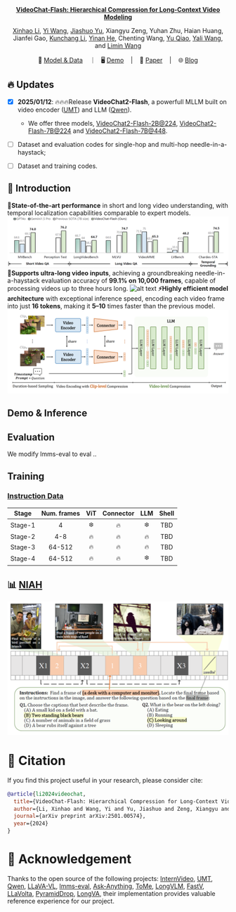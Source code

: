 <!-- <p align="left">
    <a href="README_CN.md">中文</a>&nbsp ｜ &nbspEnglish&nbsp </a>
</p>
<br><br> -->

<div align="center"
<h2><a href="https://internvideo.github.io/blog/2024-12-31-VideoChat-Flash" ><b>VideoChat-Flash: Hierarchical Compression for Long-Context Video Modeling</b></a></h2>

[Xinhao Li](https://scholar.google.com/citations?user=evR3uR0AAAAJ&hl=zh-CN), [Yi Wang](https://scholar.google.com.hk/citations?hl=zh-CN&user=Xm2M8UwAAAAJ), [Jiashuo Yu](https://scholar.google.com.hk/citations?user=iH0Aq0YAAAAJ&hl=zh-CN&oi=ao), Xiangyu Zeng, Yuhan Zhu, Haian Huang, Jianfei Gao, [Kunchang Li](https://scholar.google.com/citations?user=D4tLSbsAAAAJ), [Yinan He](https://dblp.org/pid/93/7763.html), Chenting Wang, [Yu Qiao](https://scholar.google.com/citations?user=gFtI-8QAAAAJ&hl), [Yali Wang](https://scholar.google.com/citations?user=hD948dkAAAAJ), and [Limin Wang](https://scholar.google.com/citations?user=HEuN8PcAAAAJ)

<p align="center">
        🤗 <a href="https://huggingface.co/collections/OpenGVLab/videochat-flash-6781493748713b5ba2b705e0">Model & Data</a> &nbsp&nbsp ｜ &nbsp&nbsp🖥️ <a href="">Demo</a> &nbsp&nbsp | &nbsp&nbsp 📑 <a href="https://www.arxiv.org/abs/2501.00574">Paper</a> &nbsp&nbsp | &nbsp&nbsp 🌐 <a href="https://internvideo.github.io/blog/2024-12-31-VideoChat-Flash/">Blog</a>
<br>

</p>





</div>



## :fire: Updates
- [x] **2025/01/12**: 🔥🔥🔥Release **VideoChat2-Flash**, a powerfull MLLM built on video encoder ([UMT](https://github.com/OpenGVLab/unmasked_teacher)) and LLM ([Qwen](https://github.com/QwenLM/Qwen)).
    - We offer three models, [VideoChat2-Flash-2B@224](https://huggingface.co/OpenGVLab/VideoChat-Flash-Qwen2_5-2B_res448), [VideoChat2-Flash-7B@224](https://huggingface.co/OpenGVLab/VideoChat-Flash-Qwen2-7B_res224) and  [VideoChat2-Flash-7B@448](https://huggingface.co/OpenGVLab/VideoChat-Flash-Qwen2-7B_res448).
    <!-- - We provide [online demos]() and demo codes that can be run locally. -->

- [ ] Dataset and evaluation codes for single-hop and multi-hop needle-in-a-haystack;
    <!-- -  We also provide the evaluation codes for various benchmarks, which are constructed based on [lmms-eval](https://github.com/EvolvingLMMs-Lab/lmms-eval). -->
- [ ] Dataset and training codes.

## :parrot: Introduction

**🚀State-of-the-art performance** in short and long video understanding, with temporal localization capabilities comparable to expert models.
![alt text](img/sota.png)
**🔭Supports ultra-long video inputs**, achieving a groundbreaking needle-in-a-haystack evaluation accuracy of **99.1% on 10,000 frames**, capable of processing videos up to three hours long.
![alt text](img/niah.png)
**⚡Highly efficient model architecture** with exceptional inference speed, encoding each video frame into just **16 tokens**, making it **5–10** times faster than the previous model.
![alt text](img/model_framework.png)




## Demo & Inference





## Evaluation


We modify lmms-eval to eval ..

## Training


### [Instruction Data](./DATA.md)

<!-- We build a diver instruction data with **2M** samples from 34 distince sources. Check [DATA](./DATA.md) for more details. -->



| Stage | Num. frames | ViT | Connector | LLM | Shell |
|--------|:-------:|:------:|:------:|:------:|:------:|
| Stage-1 | 4 | :snowflake: | :fire: | :snowflake: | TBD |
| Stage-2 | 4-8 | :fire: | :fire: | :fire: | TBD |
| Stage-3 | 64-512 | :fire: | :fire: | :fire: | TBD |
| Stage-4 | 64-512 | :fire: | :fire: | :snowflake: | TBD |






## :bar_chart: [NIAH](./BENCHMARK.md)


![alt text](img/mhniah.png)

# :page_facing_up: Citation

If you find this project useful in your research, please consider cite:
```BibTeX
@article{li2024videochat,
  title={VideoChat-Flash: Hierarchical Compression for Long-Context Video Modeling},
  author={Li, Xinhao and Wang, Yi and Yu, Jiashuo and Zeng, Xiangyu and Zhu, Yuhan and Huang, Haian and Gao, Jianfei and Li, Kunchang and He, Yinan and Wang, Chenting and Qiao, Yu and Wang, Yali and Wang, Limin},
  journal={arXiv preprint arXiv:2501.00574},
  year={2024}
}
```

# :dizzy: Acknowledgement

Thanks to the open source of the following projects: [InternVideo](https://github.com/OpenGVLab/InternVideo), [UMT](https://github.com/OpenGVLab/unmasked_teacher), [Qwen](https://github.com/QwenLM/Qwen), [LLaVA-VL](https://github.com/LLaVA-VL/LLaVA-NeXT), [lmms-eval](https://github.com/EvolvingLMMs-Lab/lmms-eval), [Ask-Anything](https://github.com/OpenGVLab/Ask-Anything), [ToMe](https://github.com/facebookresearch/ToMe), [LongVLM](https://github.com/ziplab/LongVLM), [FastV](https://github.com/pkunlp-icler/FastV), [LLaVolta](https://github.com/Beckschen/LLaVolta), [PyramidDrop](https://github.com/Cooperx521/PyramidDrop), [LongVA](https://github.com/EvolvingLMMs-Lab/LongVA), their implementation provides valuable reference experience for our project.